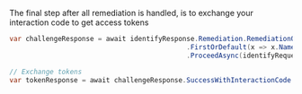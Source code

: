 The final step after all remediation is handled, is to exchange your interaction code to get access tokens

```csharp
var challengeResponse = await identifyResponse.Remediation.RemediationOptions
                                            .FirstOrDefault(x => x.Name == "challenge-authenticator")
                                            .ProceedAsync(identifyRequest);

// Exchange tokens
var tokenResponse = await challengeResponse.SuccessWithInteractionCode.ExchangeCodeAsync();
```
